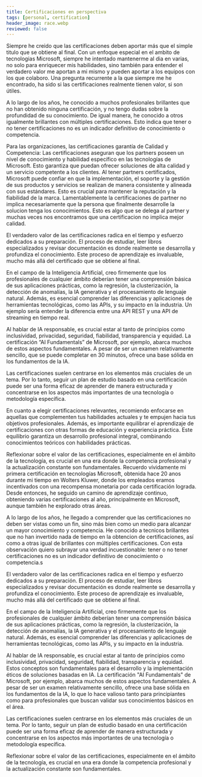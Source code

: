 ```yaml
---
title: Certificaciones en perspectiva
tags: [personal, certification]
header_image: race.webp
reviewed: false
---
```

Siempre he creido que las certificaciones deben aportar más que el simple titulo que se obtiene al final. Con un enfoque especial en el ambito de tecnologias Microsoft, siempre he intentado mantenerme al dia en varias, no solo para enriquecer mis habilidades, sino también para entender el verdadero valor me aportan a mi mismo y pueden aportar a los equipos con los que colaboro. Una pregunta recurrente a la que siempre me he encontrado, ha sido si las certificaciones realmente tienen valor, si son útiles.

A lo largo de los años, he conocido a muchos profesionales brillantes que no han obtenido ninguna certificación, y no tengo dudas sobre la profundidad de su conocimiento. De igual manera, he conocido a otros igualmente brillantes con múltiples certificaciones. Esto indica que tener o no tener certificaciones no es un indicador definitivo de conocimiento o competencia.

Para las organizaciones, las certificaciones garantía de Calidad y Competencia: Las certificaciones aseguran que los partners poseen un nivel de conocimiento y habilidad específico en las tecnologías de Microsoft. Esto garantiza que puedan ofrecer soluciones de alta calidad y un servicio competente a los clientes. Al tener partners certificados, Microsoft puede confiar en que la implementación, el soporte y la gestión de sus productos y servicios se realizan de manera consistente y alineada con sus estándares. Esto es crucial para mantener la reputación y la fiabilidad de la marca. Lamentablemente la certificaciones de partner no implica necesariamente que la persona que finalmente desarrolle la solucion tenga los conocimientos. Esto es algo que se delega al partner y muchas veces nos encontramos que una certificacion no implica mejor calidad.


El verdadero valor de las certificaciones radica en el tiempo y esfuerzo dedicados a su preparación. El proceso de estudiar, leer libros especializados y revisar documentación es donde realmente se desarrolla y profundiza el conocimiento. Este proceso de aprendizaje es invaluable, mucho más allá del certificado que se obtiene al final.

En el campo de la Inteligencia Artificial, creo firmemente que los profesionales de cualquier ámbito deberían tener una comprensión básica de sus aplicaciones prácticas, como la regresión, la clusterización, la detección de anomalías, la IA generativa y el procesamiento de lenguaje natural. Además, es esencial comprender las diferencias y aplicaciones de herramientas tecnológicas, como las APIs, y su impacto en la industria. Un ejemplo sería entender la diferencia entre una API REST y una API de streaming en tiempo real.

Al hablar de IA responsable, es crucial estar al tanto de principios como inclusividad, privacidad, seguridad, fiabilidad, transparencia y equidad. La certificación “AI Fundamentals” de Microsoft, por ejemplo, abarca muchos de estos aspectos fundamentales. A pesar de ser un examen relativamente sencillo, que se puede completar en 30 minutos, ofrece una base sólida en los fundamentos de la IA.

Las certificaciones suelen centrarse en los elementos más cruciales de un tema. Por lo tanto, seguir un plan de estudio basado en una certificación puede ser una forma eficaz de aprender de manera estructurada y concentrarse en los aspectos más importantes de una tecnología o metodología específica.

En cuanto a elegir certificaciones relevantes, recomiendo enfocarse en aquellas que complementen tus habilidades actuales y te empujen hacia tus objetivos profesionales. Además, es importante equilibrar el aprendizaje de certificaciones con otras formas de educación y experiencia práctica. Este equilibrio garantiza un desarrollo profesional integral, combinando conocimientos teóricos con habilidades prácticas.


Reflexionar sobre el valor de las certificaciones, especialmente en el ámbito de la tecnología, es crucial en una era donde la competencia profesional y la actualización constante son fundamentales. Recuerdo vívidamente mi primera certificación en tecnologías Microsoft, obtenida hace 20 anos durante mi tiempo en Wolters Kluwer, donde los empleados eramos incentivados con una recompensa monetaria por cada certificación lograda. Desde entonces, he seguido un camino de aprendizaje continuo, obteniendo varias certificaciones al año, principalmente en Microsoft, aunque también he explorado otras áreas.

A lo largo de los años, he llegado a comprender que las certificaciones no deben ser vistas como un fin, sino más bien como un medio para alcanzar un mayor conocimiento y competencia. He conocido a tecnicos brillantes que no han invertido nada de tiempo en la obtencion de certificaciones, así como a otras igual de brillantes con múltiples certificaciones. Con esta observación quiero subrayar una verdad incuestionable: tener o no tener certificaciones no es un indicador definitivo de conocimiento o competencia.s

El verdadero valor de las certificaciones radica en el tiempo y esfuerzo dedicados a su preparación. El proceso de estudiar, leer libros especializados y revisar documentación es donde realmente se desarrolla y profundiza el conocimiento. Este proceso de aprendizaje es invaluable, mucho más allá del certificado que se obtiene al final.

En el campo de la Inteligencia Artificial, creo firmemente que los profesionales de cualquier ámbito deberían tener una comprensión básica de sus aplicaciones prácticas, como la regresión, la clusterización, la detección de anomalías, la IA generativa y el procesamiento de lenguaje natural. Además, es esencial comprender las diferencias y aplicaciones de herramientas tecnológicas, como las APIs, y su impacto en la industria.

Al hablar de IA responsable, es crucial estar al tanto de principios como inclusividad, privacidad, seguridad, fiabilidad, transparencia y equidad. Estos conceptos son fundamentales para el desarrollo y la implementación éticos de soluciones basadas en IA. La certificación "AI Fundamentals" de Microsoft, por ejemplo, abarca muchos de estos aspectos fundamentales. A pesar de ser un examen relativamente sencillo, ofrece una base sólida en los fundamentos de la IA, lo que lo hace valioso tanto para principiantes como para profesionales que buscan validar sus conocimientos básicos en el área.

Las certificaciones suelen centrarse en los elementos más cruciales de un tema. Por lo tanto, seguir un plan de estudio basado en una certificación puede ser una forma eficaz de aprender de manera estructurada y concentrarse en los aspectos más importantes de una tecnología o metodología específica.

Reflexionar sobre el valor de las certificaciones, especialmente en el ámbito de la tecnología, es crucial en una era donde la competencia profesional y la actualización constante son fundamentales.